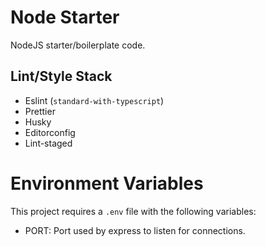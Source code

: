# Node Starter

NodeJS starter/boilerplate code.

## Lint/Style Stack

- Eslint (`standard-with-typescript`)
- Prettier
- Husky
- Editorconfig
- Lint-staged

# Environment Variables

This project requires a `.env` file with the following variables:

- PORT: Port used by express to listen for connections.
